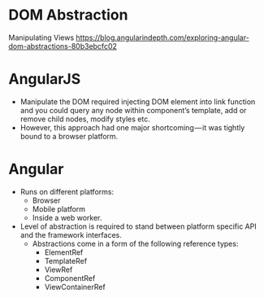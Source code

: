 # DOM Abstraction

Manipulating Views
https://blog.angularindepth.com/exploring-angular-dom-abstractions-80b3ebcfc02

# AngularJS
- Manipulate the DOM required injecting DOM element into link function and you could query any node within component’s template, add or remove child nodes, modify styles etc.
- However, this approach had one major shortcoming — it was tightly bound to a browser platform.

# Angular
- Runs on different platforms:
  - Browser
  - Mobile platform 
  - Inside a web worker. 
- Level of abstraction is required to stand between platform specific API and the framework interfaces. 
  - Abstractions come in a form of the following reference types: 
    - ElementRef
    - TemplateRef
    - ViewRef
    - ComponentRef
    - ViewContainerRef
